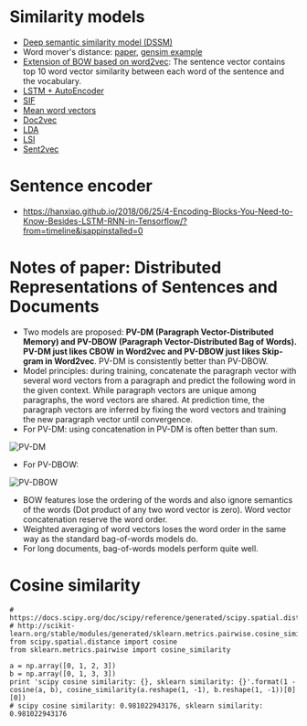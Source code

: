 # Similarity models
- [Deep semantic similarity model (DSSM)](http://www.microsoft.com/en-us/research/project/dssm/)
- Word mover's distance: [paper](http://proceedings.mlr.press/v37/kusnerb15.pdf), [gensim example](https://markroxor.github.io/gensim/static/notebooks/WMD_tutorial.html)
- [Extension of BOW based on word2vec](https://www.zhihu.com/question/29978268/answer/55338644): The sentence vector contains top 10 word vector similarity between each word of the sentence and the vocabulary.
- [LSTM + AutoEncoder](https://www.zhihu.com/question/29978268/answer/114093723)
- [SIF](https://github.com/gaoisbest/NLP-Projects/blob/master/Text%20similarity/SIF.py)
- [Mean word vectors](https://github.com/gaoisbest/NLP-Projects/blob/master/Text%20similarity/Word2vec_mean.py)
- [Doc2vec](https://github.com/gaoisbest/NLP-Projects/blob/master/Text%20similarity/Doc2vec_model.py)
- [LDA](https://github.com/gaoisbest/NLP-Projects/blob/master/Text%20similarity/LDA_model.py)
- [LSI](https://github.com/gaoisbest/NLP-Projects/blob/master/Text%20similarity/LSI_model.py)
- [Sent2vec](https://github.com/epfml/sent2vec)

# Sentence encoder
- https://hanxiao.github.io/2018/06/25/4-Encoding-Blocks-You-Need-to-Know-Besides-LSTM-RNN-in-Tensorflow/?from=timeline&isappinstalled=0

# Notes of paper: Distributed Representations of Sentences and Documents
* Two models are proposed: **PV-DM (Paragraph Vector-Distributed Memory) and PV-DBOW (Paragraph Vector-Distributed Bag of Words). PV-DM just likes CBOW in Word2vec and PV-DBOW just likes Skip-gram in Word2vec**. PV-DM is consistently better than PV-DBOW. 
* Model principles: during training, concatenate the paragraph vector with several word vectors from a paragraph and predict the following word in the given context. While paragraph vectors are unique among paragraphs, the word vectors are shared. At
prediction time, the paragraph vectors are inferred by fixing the word vectors and training the new paragraph vector until convergence.
* For PV-DM: using concatenation in PV-DM is often better than sum.

![PV-DM](https://github.com/gaoisbest/NLP-Projects/blob/master/Text%20similarity/PV-DM.png)

* For PV-DBOW:

![PV-DBOW](https://github.com/gaoisbest/NLP-Projects/blob/master/Text%20similarity/PV-DBOW.png)

* BOW features lose the ordering of the words and also ignore semantics of the words (Dot product of any two word vector is zero). Word vector concatenation reserve the word order.
* Weighted averaging of word vectors loses the word order in the same way as the standard bag-of-words models do.
* For long documents, bag-of-words models perform quite well.

# Cosine similarity

```
# https://docs.scipy.org/doc/scipy/reference/generated/scipy.spatial.distance.cosine.html
# http://scikit-learn.org/stable/modules/generated/sklearn.metrics.pairwise.cosine_similarity.html
from scipy.spatial.distance import cosine
from sklearn.metrics.pairwise import cosine_similarity

a = np.array([0, 1, 2, 3])
b = np.array([0, 1, 3, 3]) 
print 'scipy cosine similarity: {}, sklearn similarity: {}'.format(1 - cosine(a, b), cosine_similarity(a.reshape(1, -1), b.reshape(1, -1))[0][0])
# scipy cosine similarity: 0.981022943176, sklearn similarity: 0.981022943176

```
